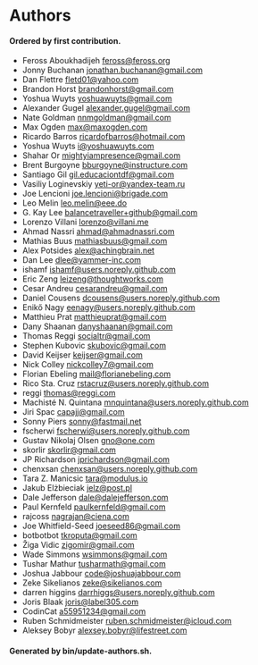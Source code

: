 # Authors

#### Ordered by first contribution.

- Feross Aboukhadijeh <feross@feross.org>
- Jonny Buchanan <jonathan.buchanan@gmail.com>
- Dan Flettre <fletd01@yahoo.com>
- Brandon Horst <brandonhorst@gmail.com>
- Yoshua Wuyts <yoshuawuyts@gmail.com>
- Alexander Gugel <alexander.gugel@gmail.com>
- Nate Goldman <nnmgoldman@gmail.com>
- Max Ogden <max@maxogden.com>
- Ricardo Barros <ricardofbarros@hotmail.com>
- Yoshua Wuyts <i@yoshuawuyts.com>
- Shahar Or <mightyiampresence@gmail.com>
- Brent Burgoyne <bburgoyne@instructure.com>
- Santiago Gil <gil.educaciontdf@gmail.com>
- Vasiliy Loginevskiy <yeti-or@yandex-team.ru>
- Joe Lencioni <joe.lencioni@brigade.com>
- Leo Melin <leo.melin@eee.do>
- G. Kay Lee <balancetraveller+github@gmail.com>
- Lorenzo Villani <lorenzo@villani.me>
- Ahmad Nassri <ahmad@ahmadnassri.com>
- Mathias Buus <mathiasbuus@gmail.com>
- Alex Potsides <alex@achingbrain.net>
- Dan Lee <dlee@yammer-inc.com>
- ishamf <ishamf@users.noreply.github.com>
- Eric Zeng <leizeng@thoughtworks.com>
- Cesar Andreu <cesarandreu@gmail.com>
- Daniel Cousens <dcousens@users.noreply.github.com>
- Enikő Nagy <eenagy@users.noreply.github.com>
- Matthieu Prat <matthieuprat@gmail.com>
- Dany Shaanan <danyshaanan@gmail.com>
- Thomas Reggi <socialtr@gmail.com>
- Stephen Kubovic <skubovic@gmail.com>
- David Keijser <keijser@gmail.com>
- Nick Colley <nickcolley7@gmail.com>
- Florian Ebeling <mail@florianebeling.com>
- Rico Sta. Cruz <rstacruz@users.noreply.github.com>
- reggi <thomas@reggi.com>
- Machisté N. Quintana <mnquintana@users.noreply.github.com>
- Jiri Spac <capajj@gmail.com>
- Sonny Piers <sonny@fastmail.net>
- fscherwi <fscherwi@users.noreply.github.com>
- Gustav Nikolaj Olsen <gno@one.com>
- skorlir <skorlir@gmail.com>
- JP Richardson <jprichardson@gmail.com>
- chenxsan <chenxsan@users.noreply.github.com>
- Tara Z. Manicsic <tara@modulus.io>
- Jakub Elżbieciak <jelz@post.pl>
- Dale Jefferson <dale@dalejefferson.com>
- Paul Kernfeld <paulkernfeld@gmail.com>
- rajcoss <nagrajan@ciena.com>
- Joe Whitfield-Seed <joeseed86@gmail.com>
- botbotbot <tkroputa@gmail.com>
- Žiga Vidic <zigomir@gmail.com>
- Wade Simmons <wsimmons@gmail.com>
- Tushar Mathur <tusharmath@gmail.com>
- Joshua Jabbour <code@joshuajabbour.com>
- Zeke Sikelianos <zeke@sikelianos.com>
- darren higgins <darrhiggs@users.noreply.github.com>
- Joris Blaak <joris@label305.com>
- CodinCat <a55951234@gmail.com>
- Ruben Schmidmeister <ruben.schmidmeister@icloud.com>
- Aleksey Bobyr <alexsey.bobyr@lifestreet.com>

#### Generated by bin/update-authors.sh.
